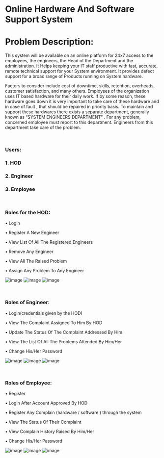 # Online Hardware And Software Support System

<h1>Problem Description:</h1>
  
<p>This system will be available on an online platform for 24x7 access to the employees, the engineers, the Head of the Department and the 
administration. It Helps keeping your IT staff productive with fast, accurate, remote technical support for your System environment. It provides 
defect support for a broad range of Products running on System hardware.</p>
  
<p>Factors to consider include cost of downtime, skills, retention, overheads, customer satisfaction, and many others.
Employees of the organization uses IT based hardware for their daily work. If by some reason, these hardware goes down it is very
important to take care of these hardware and in case of fault , that should be repaired in priority basis. To maintain and support these
hardwares there exists a separate department, generally known as “SYSTEM ENGINEERS DEPARTMENT” . For any problem, concerned
employee must report to this department. Engineers from this department take care of the problem.</p>
<br />
<h3>Users:</h3>
<h3>1. HOD</h3>
<h3>2. Engineer</h3>
<h3>3. Employee</h3>
<br />
<h3>Roles for the HOD:</h3>
<p>• Login</p>
<p>• Register A New Engineer</p>
<p>• View List Of All The Registered Engineers</p>
<p>• Remove Any Engineer</p>
<p>• View All The Raised Problem</p>
<p>• Assign Any Problem To Any Engineer</p>

![image](https://user-images.githubusercontent.com/107462648/208659968-b07c78d4-d4de-4d11-b6c7-c8559710d05f.png)
![image](https://user-images.githubusercontent.com/107462648/208660151-046315c2-0f7b-4126-a831-6dd08deb18e4.png)
![image](https://user-images.githubusercontent.com/107462648/208661189-2dcd18f8-4d9f-4819-b236-4b341b0e7103.png)

<br />
<h3>Roles of Engineer:</h3>
<p>• Login(credentials given by the HOD)</p>
<p>• View The Complaint Assigned To Him By HOD</p>
<p>• Update The Status Of The Complaint Addressed By Him</p>
<p>• View The List Of All The Problems Attended By Him/Her</p>
<p>• Change His/Her Password</p>


![image](https://user-images.githubusercontent.com/107462648/208661680-90592100-f82e-4c08-b7e0-7371537d7fae.png)
![image](https://user-images.githubusercontent.com/107462648/208662060-304c3c11-06fc-4f78-9dc2-aac775f90b53.png)
![image](https://user-images.githubusercontent.com/107462648/208662280-4559096c-3028-447a-a1f9-3547bd8cf4b3.png)

<br />
<h3>Roles of Employee:</h3>
<p>• Register</p>
<p>• Login After Account Approved By HOD</p>
<p>• Register Any Complain (hardware / software ) through the system</p>
<p>• View The Status Of Their Complaint</p>
<p>• View Complain History Raised By Him/Her</p>
<p>• Change His/Her Password</p>

![image](https://user-images.githubusercontent.com/107462648/208662753-c0924a98-14bd-4274-a02b-a3c398b69311.png)
![image](https://user-images.githubusercontent.com/107462648/208663281-f7db50f1-1819-4cb4-a3bf-0ea0bb02d3a7.png)
![image](https://user-images.githubusercontent.com/107462648/208663439-70c1e3f3-a2c9-48ff-88b0-2b3447c828dd.png)
